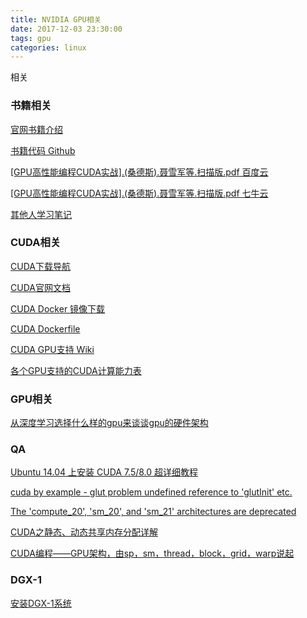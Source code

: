 ```yaml
---
title: NVIDIA GPU相关
date: 2017-12-03 23:30:00
tags: gpu
categories: linux
---
```


相关

<!-- more -->

### 书籍相关

[官网书籍介绍](https://developer.nvidia.com/cuda-example)

[书籍代码 Github](https://github.com/liqiang311/cuda_book)

[[GPU高性能编程CUDA实战].(桑德斯).聂雪军等.扫描版.pdf 百度云](https://pan.baidu.com/s/1i5f2TNZ)

[[GPU高性能编程CUDA实战].(桑德斯).聂雪军等.扫描版.pdf 七牛云](http://outz1n6zr.bkt.clouddn.com/%5BGPU%E9%AB%98%E6%80%A7%E8%83%BD%E7%BC%96%E7%A8%8BCUDA%E5%AE%9E%E6%88%98%5D.%28%E6%A1%91%E5%BE%B7%E6%96%AF%29.%E8%81%82%E9%9B%AA%E5%86%9B%E7%AD%89.%E6%89%AB%E6%8F%8F%E7%89%88.pdf)

[其他人学习笔记](http://blog.csdn.net/w09103419/article/category/6402290/1)
<!-- more -->

### CUDA相关

[CUDA下载导航](https://developer.nvidia.com/cuda-downloads)

[CUDA官网文档](http://docs.nvidia.com/cuda/#axzz4o1GSxLdC)

[CUDA Docker 镜像下载](https://hub.docker.com/r/nvidia/cuda/)

[CUDA Dockerfile](https://gitlab.com/nvidia/cuda)

[CUDA GPU支持 Wiki](https://en.wikipedia.org/wiki/CUDA#GPUs_supported)

[各个GPU支持的CUDA计算能力表](https://developer.nvidia.com/cuda-gpus#collapse4)

### GPU相关

[从深度学习选择什么样的gpu来谈谈gpu的硬件架构](https://chenrudan.github.io/blog/2015/12/20/introductionofgpuhardware.html)

### QA

[Ubuntu 14.04 上安装 CUDA 7.5/8.0 超详细教程](http://blog.csdn.net/masa_fish/article/details/51882183)

[cuda by example - glut problem undefined reference to 'glutInit' etc.](https://devtalk.nvidia.com/default/topic/481517/cuda-by-example-glut-problem-undefined-reference-to-39-glutinit-39-etc-/)

[The 'compute_20', 'sm_20', and 'sm_21' architectures are deprecated](http://blog.csdn.net/u010454261/article/details/53943788)

[CUDA之静态、动态共享内存分配详解](http://blog.csdn.net/Bruce_0712/article/details/65947934)

[CUDA编程——GPU架构，由sp，sm，thread，block，grid，warp说起](http://blog.csdn.net/junparadox/article/details/50540602)

### DGX-1

[安装DGX-1系统](http://docs.nvidia.com/dgx/dgx1-user-guide/maintenance.html#obtain-product-software-iso-image)


